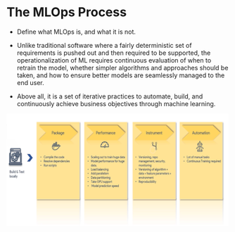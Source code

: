 # The MLOps Process
- Define what MLOps is, and what it is not.

- Unlike traditional software where a fairly deterministic set of requirements is pushed out and then required
  to be supported, the operationalization of ML requires continuous evaluation of when to retrain the model,
  whether simpler algorithms and approaches should be taken, and how to ensure better models are seamlessly
  managed to the end user.

- Above all, it is a set of iterative practices to automate, build, and continuously achieve business
  objectives through machine learning.

![mlops_process](./imgs/mlops_process.png)
